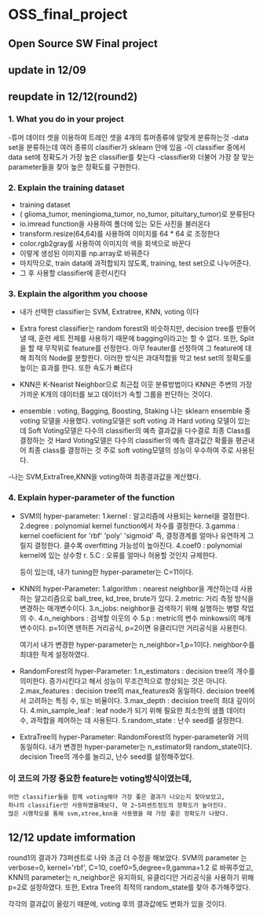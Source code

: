 # OSS_final_project
## Open Source SW Final project

## update in 12/09
## reupdate in 12/12(round2)


### 1. What you do in your project
   -튜머 데이터 셋을 이용하여 트레인 셋을 4개의 튜머종류에 알맞게 분류하는것
   -data set을 분류하는데 여러 종류의 clasifier가 sklearn 안에 있음
   -이 classifier 중에서 data set에 정확도가 가장 높은 classifier를 찾는다
   -classifier와 더불어 가장 잘 맞는 parameter들을 찾아 높은 정확도를 구현한다.
   
### 2. Explain the training dataset
   - training dataset
   - ( glioma_tumor, meningioma_tumor, no_tumor, pituitary_tumor)로 분류된다
   - io.imread function을 사용하여 폴더에 있는 모든 사진을 불러온다
   - transform.resize(64,64)를 사용하여 이미지를 64 * 64 로 조정한다
   - color.rgb2gray를 사용하여 이미지의 색을 회색으로 바꾼다
   - 이렇게 생성된 이미지를 np.array로 바꿔준다
   - 마지막으로, train data에 과적합되지 않도록, training, test set으로 나누어준다.
   - 그 후 사용할 classifier에 훈련시킨다
  
### 3. Explain the algorithm you choose
   - 내가 선택한 classifier는 SVM, Extratree, KNN, voting 이다
   
   - Extra forest classifier는 random forest와 비슷하지만, decision tree를 만들어 낼 때, 훈련 세트 전체를 사용하기 때문에
     bagging이라고는 할 수 없다. 또한, Split을 할 때 무작위로 feature를 선정한다. 아무 feauter를 선정하여 그 feature에 대해
     최적의 Node를 분할한다. 이러한 방식은 과대적합을 막고 test set의 정확도를 높이는 효과를 한다. 또한 속도가 빠르다
     
   - KNN은 K-Nearist Neighbor으로 최근접 이웃 분류방법이다
     KNN은 주변의 가장 가까운 K개의 데이터를 보고 데이터가 속할 그룹을 판단하는 것이다. 
   
   - ensemble : voting, Bagging, Boosting, Staking
     나는 sklearn ensemble 중 voting 모델을 사용했다.
     voting모델은 soft voting 과 Hard voting 모델이 있는데
     Soft Voting모델은 다수의 classifier의 예측 결과값을 다수결로 최종 Class를 결정하는 것
     Hard Voting모델은 다수의 classifier의 예측 결과값간 확률을 평균내어 최종 class를 결정하는 것
     주로 soft voting모델의 성능이 우수하여 주로 사용된다.
   
   -나는 SVM,ExtraTree,KNN을 voting하여 최종결과값을 계산했다.
     
### 4. Explain hyper-parameter of the function
   - SVM의 hyper-parameter:
     1.kernel : 알고리즘에 사용되는 kernel을 결정한다. 
     2.degree : polynomial kernel function에서 차수를 결정한다.
     3.gamma : kernel coefiicient for 'rbf' 'poly' 'sigmoid'
               즉, 결정경계를 얼마나 유연하게 그릴지 결정한다. 클수록 overfitting 가능성이 높아진다.
     4.coef0 : polynomial kernel에 있는 상수항 r.
     5.C : 오류를 얼마나 허용할 것인지 규제한다.
     
     등이 있는데, 내가 tuning한 hyper-parameter는 C=11이다.
     
     
   
   - KNN의 hyper-Parameter:
     1.algorithm : nearest neighbor을 계산하는데 사용하는 알고리즘으로 ball_tree, kd_tree, brute가 있다.
     2.metric: 거리 측정 방식을 변경하는 매개변수이다.
     3.n_jobs: neighbor을 검색하기 위해 실행하는 병렬 작업의 수.
     4.n_neighbors : 검색할 이웃의 수
     5.p : metric의 변수 minkowsi의 매개변수이다. p=1이면 맨허튼 거리공식, p=2이면 유클리디안 거리공식을 사용한다.
     
     여기서 내가 변경한 hyper-parameter는 n_neighbor=1,p=1이다. neighbor수를 최대한 적게 설정하였다.
   
   - RandomForest의 hyper-Parameter:
     1.n_estimators : decision tree의 개수를 의미한다. 증가시킨다고 해서 성능이 무조건적으로 향상되는 것은 아니다.
     2.max_features : decision tree의 max_features와 동일하다. decision tree에서 고려하는 특징 수, 또는 비율이다.
     3.max_depth : decision tree의 최대 깊이이다.
     4.min_sample_leaf : leaf node가 되기 위해 필요한 최소한의 샘플 데이터 수, 과적합을 제어하는 데 사용된다.
     5.random_state : 난수 seed를 설정한다.
    
     
   - ExtraTree의 hyper-Parameter:
     RandomForest의 hyper-parameter와 거의 동일하다.
     내가 변경한 hyper-parameter는 n_estimator와 random_state이다.
     decision Tree의 개수를 늘리고, 난수 seed를 설정해주었다.
     
    
 ### 이 코드의 가장 중요한 feature는 voting방식이였는데,
    어떤 classifier들을 함께 voting해야 가장 좋은 결과가 나오는지 찾아보았고,
    하나의 classifier만 사용하였을때보다, 약 2~5퍼센트정도의 정확도가 높아진다.
    많은 시행착오를 통해 svm,xtree,knn을 사용했을 때 가장 좋은 정확도가 나왔다.

     
## 12/12 update imformation
   round1의 결과가 73퍼센트로 나와 조금 더 수정을 해보았다.
   SVM의 parameter 는 verbose=0, kernel='rbf', C=10, coef0=5,degree=9,gamma=1.2 로 바꿔주었고,
   KNN의 parameter는 n_neighbor은 유지하되, 유클리디안 거리공식을 사용하기 위해p=2로 설정하였다.
   또한, Extra Tree의 최적의 random_state를 찾아 추가해주었다.
   
   각각의 결과값이 올랐기 때문에, voting 후의 결과값에도 변화가 있을 것이다.
     
  
         
